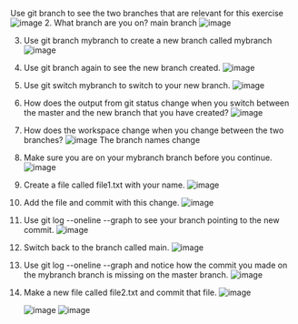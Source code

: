 Use git branch to see the two branches that are relevant for this exercise
![image](https://github.com/Teesha3/surprisetest/assets/157092368/967d7f63-a9cc-46f6-a6be-5df2d169b41a)
2.	What branch are you on?
main branch
![image](https://github.com/Teesha3/surprisetest/assets/157092368/f4927035-84cd-444f-8a13-05c69a4a4cb8)

3.	Use git branch mybranch to create a new branch called mybranch
   ![image](https://github.com/Teesha3/surprisetest/assets/157092368/d89381d8-7e1c-4749-ba71-8895dbb943a5)

5.	Use git branch again to see the new branch created.
   ![image](https://github.com/Teesha3/surprisetest/assets/157092368/408988da-908f-4d9f-9257-ff55fc8909cb)

7.	Use git switch mybranch to switch to your new branch.
   ![image](https://github.com/Teesha3/surprisetest/assets/157092368/1ca59063-a41b-40a6-8c34-dd762c1a78f5)

9.	How does the output from git status change when you switch between the master and the new branch that you have created?
    ![image](https://github.com/Teesha3/surprisetest/assets/157092368/6f3468dd-c161-4983-b769-c1c70cf66877)

11.	How does the workspace change when you change between the two branches?
    ![image](https://github.com/Teesha3/surprisetest/assets/157092368/e7717f52-d1b0-461d-8980-af1bebb5a6fa)
The branch names change
13.	Make sure you are on your mybranch branch before you continue.
    ![image](https://github.com/Teesha3/surprisetest/assets/157092368/770a05a0-de6e-402c-9d1c-b8cf4094acfa)

15.	Create a file called file1.txt with your name.
    ![image](https://github.com/Teesha3/surprisetest/assets/157092368/31d75aab-2f04-4bde-8c1e-b16bbce597ff)

17.	Add the file and commit with this change.
    ![image](https://github.com/Teesha3/surprisetest/assets/157092368/338d12f1-fb30-4b19-857e-c02109c155d6)

19.	Use git log --oneline --graph to see your branch pointing to the new commit.
    ![image](https://github.com/Teesha3/surprisetest/assets/157092368/2d03d406-55f7-4521-a462-7220e7afa054)

21.	Switch back to the branch called main.
    ![image](https://github.com/Teesha3/surprisetest/assets/157092368/731b7d15-621d-46ae-9a7c-8140e90aa6fa)

23.	Use git log --oneline --graph and notice how the commit you made on the mybranch branch is missing on the master branch.
    ![image](https://github.com/Teesha3/surprisetest/assets/157092368/78073831-bc20-4525-a57b-faf63f7d1d24)

25.	Make a new file called file2.txt and commit that file.
    ![image](https://github.com/Teesha3/surprisetest/assets/157092368/d933a25f-4142-4a79-b6fa-d4c6c2f5f9cb)

    ![image](https://github.com/Teesha3/surprisetest/assets/157092368/6e5423ab-4da4-4838-bf34-6d622c9c4be9)
![image](https://github.com/Teesha3/surprisetest/assets/157092368/15e1cead-9b52-489e-8d52-fceed4d26959)
